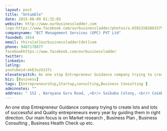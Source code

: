 ```yaml
---
layout: post
title: "Untumble"
date: 2015-08-09 01:32:03
website: http://www.ourbusinessladder.com
logo:https://www.facebook.com/ourbusinessladder/photos/a.659215820815758.1073741825.659214347482572/856805097723495/?type=1&theater
companyname: "BCT Management Services (OPC) PVT Ltd"
founded: 2014
email: thiru[at]ourbusinessladder[dot]com
phone: 9487178877
facebookhttps://www.facebook.com/ourbusinessladder
twitter:
linkedin:
latlng: 
youtubeid:ekE3uzU137c
elevatorpitch: An one stop Entrepreneur Guidance company trying to create lots and lots of successful and Quality entrepreneurs every year by guiding them in right direction. Our main focus is on Market research , Business Plan , Business Consulting , Business Health Check up etc.
biz: [Business]
tags: [Entrepreneurship,Startup,consulting,Business Consulting ]
adminnotes: ""
address: " 152 , Narayana Guru Road, ,<br/> Saibaba Colony, <br/> Coimbatore,Tamil Nadu, India."
---
```

An one stop Entrepreneur Guidance company trying to create lots and lots of successful and Quality entrepreneurs every year by guiding them in right direction. Our main focus is on Market research , Business Plan , Business Consulting , Business Health Check up etc.